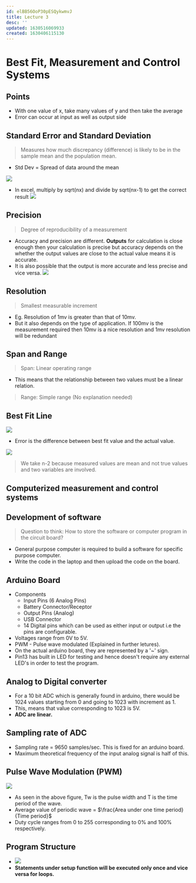```yaml
---
id: elBB56OoP30pESQykwmvJ
title: Lecture 3
desc: ''
updated: 1630516069933
created: 1630406115130
---
```


# Best Fit, Measurement and Control Systems

## Points
* With one value of x, take many values of y and then take the average
* Error can occur at input as well as output side
## Standard Error and Standard Deviation
> Measures how much discrepancy (difference) is likely to be in the sample mean and the population mean.

* Std Dev = Spread of data around the mean

![](/assets/images/2021-08-27-09-42-54.png)
* In excel, multiply by sqrt(nx) and divide by sqrt(nx-1) to get the correct result
![](/assets/images/2021-08-27-09-44-23.png)
## Precision
> Degree of reproducibility of a measurement

* Accuracy and precision are different. **Outputs** for calculation is close enough then your calculation is precise but accuracy depends on the whether the output values are close to the actual value means it is accurate.
* It is also possible that the output is more accurate and less precise and vice versa.
![](/assets/images/2021-08-31-23-19-59.png)

## Resolution
> Smallest measurable increment

* Eg. Resolution of 1mv is greater than that of 10mv.
* But it also depends on the type of application. If 100mv is the measurement required then 10mv is a nice resolution and 1mv resolution will be redundant
## Span and Range
> Span: Linear operating range

* This means that the relationship between two values must be a linear relation.

> Range: Simple range (No explanation needed)

## Best Fit Line
![](/assets/images/2021-08-27-10-03-26.png)
* Error is the difference between best fit value and the actual value.

![](/assets/images/2021-08-27-10-09-13.png)
> We take n-2 because measured values are mean and not true values and two variables are involved.

## Computerized measurement and control systems

## Development of software
> Question to think: How to store the software or computer program in the circuit board?

* General purpose computer is required to build a software for specific purpose computer.
* Write the code in the laptop and then upload the code on the board.

## Arduino Board
* Components
    * Input Pins (6 Analog Pins)
    * Battery Connector/Receptor
    * Output Pins (Analog)
    * USB Connector
    * 14 Digital pins which can be used as either input or output i.e the pins are configurable.
* Voltages range from 0V to 5V.
* PWM - Pulse wave modulated (Explained in further letures).
* On the actual arduino board, they are represented by a '~' sign.
* Pin13 has built in LED for testing and hence doesn't require any external LED's in order to test the program.

## Analog to Digital converter
* For a 10 bit ADC which is generally found in arduino, there would be 1024 values starting from 0 and going to 1023 with increment as 1.
* This, means that value corresponding to 1023 is 5V.
* **ADC are linear.**

## Sampling rate of ADC
* Sampling rate = 9650 samples/sec. This is fixed for an arduino board.
* Maximum theoretical frequency of the input analog signal is half of this.

## Pulse Wave Modulation (PWM)
![](/assets/images/2021-09-01-22-26-19.png)
* As seen in the above figure, Tw is the pulse width and T is the time period of the wave.
* Average value of periodic wave = $\frac{Area under one time period}{Time period}$
* Duty cycle ranges from 0 to 255 corresponding to 0% and 100% respectively.

## Program Structure
* ![](/assets/images/2021-09-01-22-31-18.png)
* **Statements under setup function will be executed only once and vice versa for loops.**

